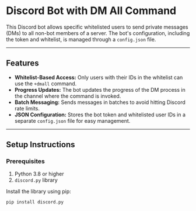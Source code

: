 # Discord Bot with DM All Command

This Discord bot allows specific whitelisted users to send private messages (DMs) to all non-bot members of a server. The bot's configuration, including the token and whitelist, is managed through a `config.json` file.

---

## Features

- **Whitelist-Based Access:** Only users with their IDs in the whitelist can use the `+dmall` command.
- **Progress Updates:** The bot updates the progress of the DM process in the channel where the command is invoked.
- **Batch Messaging:** Sends messages in batches to avoid hitting Discord rate limits.
- **JSON Configuration:** Stores the bot token and whitelisted user IDs in a separate `config.json` file for easy management.

---

## Setup Instructions

### Prerequisites

1. Python 3.8 or higher
2. `discord.py` library

Install the library using pip:
```bash
pip install discord.py

